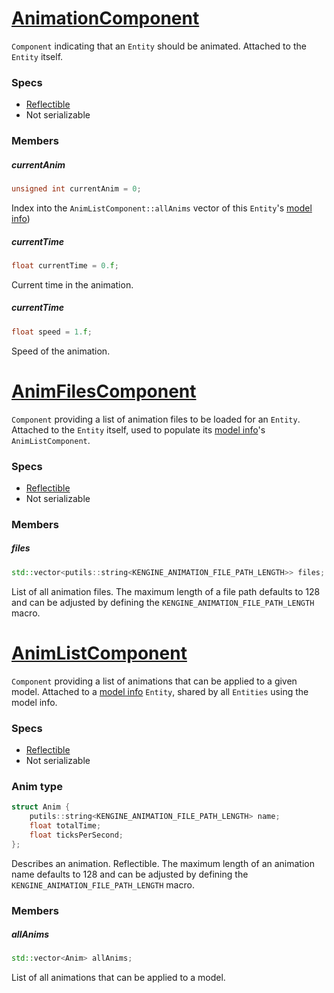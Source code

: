 # [AnimationComponent](AnimationComponent.hpp)

`Component` indicating that an `Entity` should be animated.
Attached to the `Entity` itself.

### Specs

* [Reflectible](https://github.com/phiste/putils/blob/master/reflection.md)
* Not serializable

### Members

##### currentAnim

```cpp
unsigned int currentAnim = 0;
```

Index into the `AnimListComponent::allAnims` vector of this `Entity`'s [model info](ModelComponent.md))

##### currentTime

```cpp
float currentTime = 0.f;
```

Current time in the animation.

##### currentTime

```cpp
float speed = 1.f;
```

Speed of the animation.

# [AnimFilesComponent](AnimationComponent.hpp)

`Component` providing a list of animation files to be loaded for an `Entity`.
Attached to the `Entity` itself, used to populate its [model info](ModelComponent.md)'s `AnimListComponent`.

### Specs

* [Reflectible](https://github.com/phiste/putils/blob/master/reflection.md)
* Not serializable

### Members

##### files

```cpp
std::vector<putils::string<KENGINE_ANIMATION_FILE_PATH_LENGTH>> files;
```

List of all animation files.
The maximum length of a file path defaults to 128 and can be adjusted by defining the `KENGINE_ANIMATION_FILE_PATH_LENGTH` macro.

# [AnimListComponent](AnimationComponent.hpp)

`Component` providing a list of animations that can be applied to a given model.
Attached to a [model info](ModelComponent.md) `Entity`, shared by all `Entities` using the model info.

### Specs

* [Reflectible](https://github.com/phiste/putils/blob/master/reflection.md)
* Not serializable

### Anim type

```cpp
struct Anim {
    putils::string<KENGINE_ANIMATION_FILE_PATH_LENGTH> name;
    float totalTime;
    float ticksPerSecond;
};
```

Describes an animation.
Reflectible.
The maximum length of an animation name defaults to 128 and can be adjusted by defining the `KENGINE_ANIMATION_FILE_PATH_LENGTH` macro.

### Members

##### allAnims

```cpp
std::vector<Anim> allAnims;
```

List of all animations that can be applied to a model.